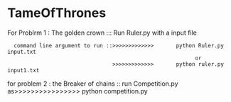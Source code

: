 # TameOfThrones

For Problrm 1 : The golden crown ::: 
      Run Ruler.py with a input file 
      
      command line argument to run ::>>>>>>>>>>>>>       python Ruler.py input.txt
                                                               or 
                                     >>>>>>>>>>>>>       python ruler.py input1.txt
                                      
  
 
for problem 2 : the Breaker of chains ::
              run Competition.py as>>>>>>>>>>>>>>>>         python competition.py
